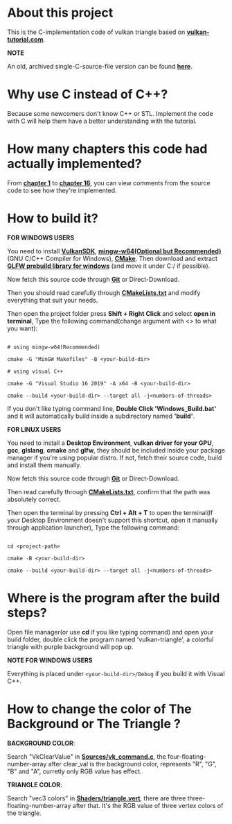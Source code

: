 # About this project

This is the C-implementation code of vulkan triangle based on [**vulkan-tutorial.com**][VK_TUT].

**NOTE**

An old, archived single-C-source-file version can be found [**here**][VK_OLD].

# Why use C instead of C++?

Because some newcomers don't know C++ or STL. Implement the code with C will help them have a better understanding with the tutorial.

# How many chapters this code had actually implemented?

From [**chapter 1**][TUT_START] to [**chapter 16**][TUT_END], you can view comments from the source code to see how they're implemented.

# How to build it?

**FOR WINDOWS USERS**

You need to install [**VulkanSDK**][WIN_VKSDK], [**mingw-w64(Optional but Recommended)**][WIN_GCC](GNU C/C++ Compiler for Windows), [**CMake**][WIN_CMAKE]. Then download and extract [**GLFW prebuild library for windows**][WIN_GLFW_LIB] (and move it under C:/ if possible).

Now fetch this source code through [**Git**][GIT] or Direct-Download.

Then you should read carefully through [**CMakeLists.txt**][BUILD_FILE] and modify everything that suit your needs.

Then open the project folder press **Shift + Right Click** and select **open in terminal**, Type the following command(change argument with <> to what you want):

```

# using mingw-w64(Recommended)

cmake -G "MinGW Makefiles" -B <your-build-dir>

# using visual C++

cmake -G "Visual Studio 16 2019" -A x64 -B <your-build-dir>

cmake --build <your-build-dir> --target all -j<numbers-of-threads>

```

If you don't like typing command line, **Double Click 'Windows_Build.bat'** and it will automatically build inside a subdirectory named **'build'**.

**FOR LINUX USERS**

You need to install a **Desktop Environment**, **vulkan driver for your GPU**, **gcc**, **glslang**, **cmake** and **glfw**, they should be included inside your package manager if you're using popular distro. If not, fetch their source code, build and install them manually.

Now fetch this source code through [**Git**][GIT] or Direct-Download.

Then read carefully through [**CMakeLists.txt**][BUILD_FILE], confirm that the path was absolutely correct.

Then open the terminal by pressing **Ctrl + Alt + T** to open the terminal(If your Desktop Environment doesn't support this shortcut, open it manually through application launcher), Type the following command:

```

cd <project-path>

cmake -B <your-build-dir>

cmake --build <your-build-dir> --target all -j<numbers-of-threads>

```

# Where is the program after the build steps?

Open file manager(or use **cd** if you like typing command) and open your build folder, double click the program named 'vulkan-triangle', a colorful triangle with purple background will pop up.

**NOTE FOR WINDOWS USERS**

Everything is placed under ```<your-build-dir>/Debug``` if you build it with Visual C++.

# How to change the color of The Background or The Triangle ?

**BACKGROUND COLOR**:

Search "VkClearValue" in [**Sources/vk_command.c**][CODE_MAIN], the four-floating-number-array after clear_val is the background color, represents "R", "G", "B" and "A", curretly only RGB value has effect.

**TRIANGLE COLOR**:

Search "vec3 colors" in [**Shaders/triangle.vert**][CODE_VERT], there are three three-floating-number-array after that. It's the RGB value of three vertex colors of the triangle.


[VK_OLD]: https://github.com/lonelydevil/vulkan-tutorial-C-implementation
[VK_TUT]: https://vulkan-tutorial.com/
[TUT_START]: https://vulkan-tutorial.com/Drawing_a_triangle/Setup/Base_code
[TUT_END]: https://vulkan-tutorial.com/Drawing_a_triangle/Drawing/Rendering_and_presentation
[WIN_VKSDK]: https://vulkan.lunarg.com/sdk/home#windows
[WIN_GCC]: http://mingw-w64.org/doku.php/download/mingw-builds
[WIN_CMAKE]: https://cmake.org/download/
[WIN_GLFW_LIB]: https://www.glfw.org/download.html
[GIT]: https://git-scm.com/downloads
[BUILD_FILE]: https://github.com/lonelydevil/Vulkan-Triangle/blob/main/CMakeLists.txt
[CODE_MAIN]: https://github.com/lonelydevil/Vulkan-Triangle/blob/main/Sources/vk_command.c
[CODE_VERT]: https://github.com/lonelydevil/Vulkan-Triangle/blob/main/Shaders/triangle.vert

